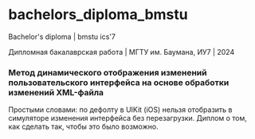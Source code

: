 # bachelors_diploma_bmstu
Bachelor's diploma | bmstu ics'7

Дипломная бакалаврская работа | МГТУ им. Баумана, ИУ7 | 2024

### Метод динамического отображения изменений пользовательского интерфейса на основе обработки изменений XML-файла  


Простыми словами: по дефолту в UIKit (iOS) нельзя отобразить в симуляторе изменения интерфейса без перезагрузки. Диплом о том, как сделать так, чтобы это было возможно.

